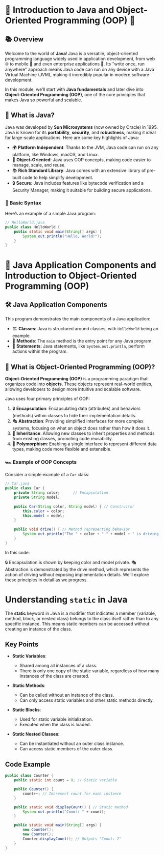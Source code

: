 # 🌟 Introduction to Java and Object-Oriented Programming (OOP) 🌟

## 📚 Overview

Welcome to the world of **Java**! Java is a versatile, object-oriented programming language widely used in application development, from web 🌐 to mobile 📱 and even enterprise applications 🏢. Its "write once, run anywhere" approach means Java code can run on any device with a Java Virtual Machine (JVM), making it incredibly popular in modern software development.

In this module, we’ll start with **Java fundamentals** and later dive into **Object-Oriented Programming (OOP)**, one of the core principles that makes Java so powerful and scalable.

## 🔹 What is Java?

Java was developed by **Sun Microsystems** (now owned by Oracle) in 1995. Java is known for its **portability**, **security**, and **robustness**, making it ideal for large-scale applications. Here are some key highlights of Java:

- 🌍 **Platform Independent**: Thanks to the JVM, Java code can run on any platform, like Windows, macOS, and Linux.
- 🧩 **Object-Oriented**: Java uses OOP concepts, making code easier to manage, scale, and reuse.
- 📚 **Rich Standard Library**: Java comes with an extensive library of pre-built code to help simplify development.
- 🔒 **Secure**: Java includes features like bytecode verification and a Security Manager, making it suitable for building secure applications.

### 🚀 Basic Syntax

Here’s an example of a simple Java program:

```java
// HelloWorld.java
public class HelloWorld {
    public static void main(String[] args) {
        System.out.println("Hello, World!");
    }
}
```
# 🔹 Java Application Components and Introduction to Object-Oriented Programming (OOP)

## 🛠️ Java Application Components

This program demonstrates the main components of a Java application:

- 🏗️ **Classes**: Java is structured around classes, with `HelloWorld` being an example.
- 🚪 **Methods**: The `main` method is the entry point for any Java program.
- 🔹 **Statements**: Java statements, like `System.out.println`, perform actions within the program.

## 🔹 What is Object-Oriented Programming (OOP)?

**Object-Oriented Programming (OOP)** is a programming paradigm that organizes code into **objects**. These objects represent real-world entities, allowing developers to design more intuitive and scalable software.

Java uses four primary principles of OOP:

1. 🔒 **Encapsulation**: Encapsulating data (attributes) and behaviors (methods) within classes to hide their implementation details.
2. 🎭 **Abstraction**: Providing simplified interfaces for more complex systems, focusing on what an object does rather than how it does it.
3. 🧬 **Inheritance**: Allowing new classes to inherit properties and methods from existing classes, promoting code reusability.
4. 🔄 **Polymorphism**: Enabling a single interface to represent different data types, making code more flexible and extensible.

### 🏎️ Example of OOP Concepts

Consider a simple example of a `Car` class:

```java
// Car.java
public class Car {
    private String color;      // Encapsulation
    private String model;
    
    public Car(String color, String model) { // Constructor
        this.color = color;
        this.model = model;
    }
    
    public void drive() { // Method representing behavior
        System.out.println("The " + color + " " + model + " is driving.");
    }
}
```
In this code:

🔒 Encapsulation is shown by keeping color and model private.
🎭 Abstraction is demonstrated by the drive method, which represents the action of driving without exposing implementation details.
We’ll explore these principles in detail as we progress.

# Understanding `static` in Java

The **static** keyword in Java is a modifier that indicates a member (variable, method, block, or nested class) belongs to the class itself rather than to any specific instance. This means static members can be accessed without creating an instance of the class.

## Key Points

- **Static Variables**: 
  - Shared among all instances of a class.
  - There is only one copy of the static variable, regardless of how many instances of the class are created.

- **Static Methods**: 
  - Can be called without an instance of the class.
  - Can only access static variables and other static methods directly.
  
- **Static Blocks**: 
  - Used for static variable initialization.
  - Executed when the class is loaded.

- **Static Nested Classes**: 
  - Can be instantiated without an outer class instance.
  - Can access static members of the outer class.

## Code Example

```java
public class Counter {
    public static int count = 0; // Static variable

    public Counter() {
        count++; // Increment count for each instance
    }

    public static void displayCount() { // Static method
        System.out.println("Count: " + count);
    }

    public static void main(String[] args) {
        new Counter();
        new Counter();
        Counter.displayCount(); // Outputs "Count: 2"
    }
}
```
